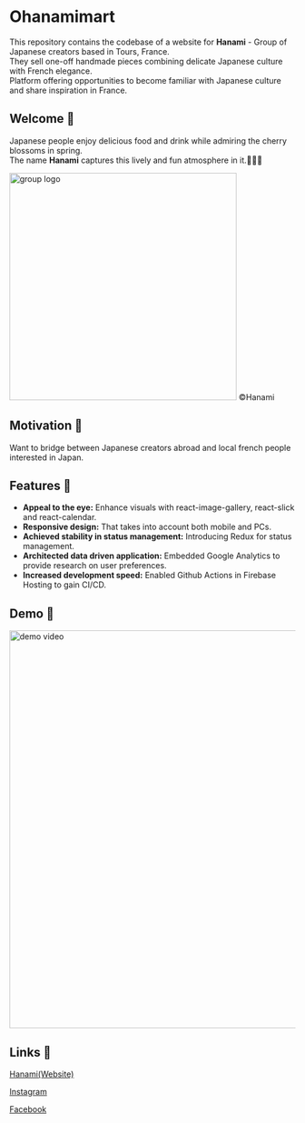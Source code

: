 # Ohanamimart 

This repository contains the codebase of a website for <strong>Hanami</strong> - Group of Japanese creators based in Tours, France.<br/>
They sell one-off handmade pieces combining delicate Japanese culture with French elegance.<br/>
Platform offering opportunities to become familiar with Japanese culture and share inspiration in France.

## Welcome 👋

Japanese people enjoy delicious food and drink while admiring the cherry blossoms in spring.<br/>
The name <strong>Hanami</strong> captures this lively and fun atmosphere in it.🌸🍡🏮

<img src="https://i.ibb.co/gyZcTns/HANAMI-trimed.png" alt="group logo" width="400px"/>
&copy;Hanami

## Motivation 🏮

Want to bridge between Japanese creators abroad and local french people interested in Japan.

## Features 🌸

- **Appeal to the eye:** Enhance visuals with react-image-gallery, react-slick and react-calendar.
- **Responsive design:** That takes into account both mobile and PCs.
- **Achieved stability in status management:** Introducing Redux for status management.
- **Architected data driven application:** Embedded Google Analytics to provide research on user preferences.
- **Increased development speed:** Enabled Github Actions in Firebase Hosting to gain CI/CD.

## Demo 🍱

<img src="https://media.giphy.com/media/Ji3Hi8zckqmpLNuvn0/giphy.gif" alt="demo video" width="700px"/>

## Links 🍵

[Hanami(Website)](https://ohanamimart-37000.web.app/)<br>

[Instagram](https://www.instagram.com/hanami.37/)

[Facebook](https://www.facebook.com/profile.php?id=61551923815475)<br>
